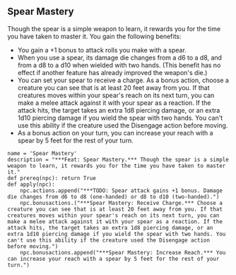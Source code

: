 ## Spear Mastery
Though the spear is a simple weapon to learn, it rewards you for the time you have taken to master it. You gain the following benefits:

* You gain a +1 bonus to attack rolls you make with a spear.
* When you use a spear, its damage die changes from a d6 to a d8, and from a d8 to a d10 when wielded with two hands. (This benefit has no effect if another feature has already improved the weapon's die.)
* You can set your spear to receive a charge. As a bonus action, choose a creature you can see that is at least 20 feet away from you. If that creatures moves within your spear's reach on its next turn, you can make a melee attack against it with your spear as a reaction. If the attack hits, the target takes an extra 1d8 piercing damage, or an extra 1d10 piercing damage if you wield the spear with two hands. You can't use this ability if the creature used the Disengage action before moving.
* As a bonus action on your turn, you can increase your reach with a spear by 5 feet for the rest of your turn.

```
name = 'Spear Mastery'
description = "***Feat: Spear Mastery.*** Though the spear is a simple weapon to learn, it rewards you for the time you have taken to master it."
def prereq(npc): return True
def apply(npc):
    npc.actions.append("***TODO: Spear attack gains +1 bonus. Damage die changes from d6 to d8 (one-handed) or d8 to d10 (two-handed).")
    npc.bonusactions.("***Spear Mastery: Receive Charge.*** Choose a creature you can see that is at least 20 feet away from you. If that creatures moves within your spear's reach on its next turn, you can make a melee attack against it with your spear as a reaction. If the attack hits, the target takes an extra 1d8 piercing damage, or an extra 1d10 piercing damage if you wield the spear with two hands. You can't use this ability if the creature used the Disengage action before moving.")
    npc.bonusactions.append("***Spear Mastery: Increase Reach.*** You can increase your reach with a spear by 5 feet for the rest of your turn.")
```
